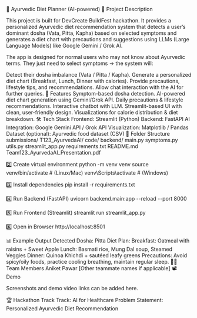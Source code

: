 🌿 Ayurvedic Diet Planner (AI-powered) 📌 Project Description

This project is built for DevCreate BuildFest hackathon. It provides a personalized Ayurvedic diet recommendation system that detects a user’s dominant dosha (Vata, Pitta, Kapha) based on selected symptoms and generates a diet chart with precautions and suggestions using LLMs (Large Language Models) like Google Gemini / Grok AI.

The app is designed for normal users who may not know about Ayurvedic terms. They just need to select symptoms → the system will:

Detect their dosha imbalance (Vata / Pitta / Kapha). Generate a personalized diet chart (Breakfast, Lunch, Dinner with calories). Provide precautions, lifestyle tips, and recommendations. Allow chat interaction with the AI for further queries. 🚀 Features Symptom-based dosha detection. AI-powered diet chart generation using Gemini/Grok API. Daily precautions & lifestyle recommendations. Interactive chatbot with LLM. Streamlit-based UI with clean, user-friendly design. Visualizations for calorie distribution & diet breakdown. 🛠️ Tech Stack Frontend: Streamlit (Python) Backend: FastAPI AI Integration: Google Gemini API / Grok API Visualization: Matplotlib / Pandas Dataset (optional): Ayurvedic food dataset (CSV) 📂 Folder Structure submissions/ T123_AyurvedaAI/ code/ backend/ main.py symptoms.py utils.py streamlit_app.py requirements.txt README.md Team123_AyurvedaAI_Presentation.pdf

2️⃣ Create virtual environment python -m venv venv source venv/bin/activate # (Linux/Mac) venv\Scripts\activate # (Windows)

3️⃣ Install dependencies pip install -r requirements.txt

4️⃣ Run Backend (FastAPI) uvicorn backend.main:app --reload --port 8000

5️⃣ Run Frontend (Streamlit) streamlit run streamlit_app.py

6️⃣ Open in Browser http://localhost:8501

📊 Example Output Detected Dosha: Pitta Diet Plan: Breakfast: Oatmeal with raisins + Sweet Apple Lunch: Basmati rice, Mung Dal soup, Steamed Veggies Dinner: Quinoa Khichdi + sautéed leafy greens Precautions: Avoid spicy/oily foods, practice cooling breathing, maintain regular sleep. 👨‍💻 Team Members Aniket Pawar [Other teammate names if applicable] 📽️ Demo

Screenshots and demo video links can be added here.


🏆 Hackathon Track Track: AI for Healthcare Problem Statement: Personalized Ayurvedic Diet Recommendation

